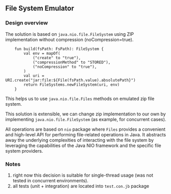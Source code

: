 ## File System Emulator

### Design overview

The solution is based on `java.nio.file.FileSystem` using ZIP implementation without compression (noCompression=true).    

```
    fun build(fsPath: FsPath): FileSystem {
        val env = mapOf(
            ("create" to "true"),
            ("compressionMethod" to "STORED"),
            ("noCompression" to "true"),
        )
        val uri = URI.create("jar:file:${File(fsPath.value).absolutePath}")
        return FileSystems.newFileSystem(uri, env)
    }
```

This helps us to use `java.nio.file.Files` methods on emulated zip file system.

This solution is extensible, we can change zip implementation to our own by implementing `java.nio.file.FileSystem` (as example, for concurrent cases).

All operations are based on `nio` package where `Files` provides a convenient and high-level API for performing file-related operations in Java. 
It abstracts away the underlying complexities of interacting with the file system by leveraging the capabilities of the 
Java NIO framework and the specific file system providers.

### Notes
1. right now this decision is suitable for single-thread usage (was not tested in concurrent environments).
2. all tests (unit + integration) are located into `test.con.jb` package

